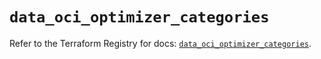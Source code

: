 # `data_oci_optimizer_categories`

Refer to the Terraform Registry for docs: [`data_oci_optimizer_categories`](https://registry.terraform.io/providers/oracle/oci/7.19.0/docs/data-sources/optimizer_categories).
